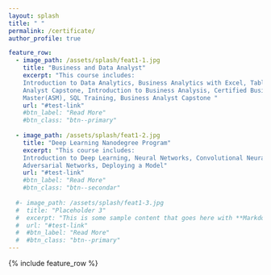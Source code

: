 ```yaml
---
layout: splash
title: " "
permalink: /certificate/
author_profile: true

feature_row:
  - image_path: /assets/splash/feat1-1.jpg
    title: "Business and Data Analyst"
    excerpt: "This course includes:
    Introduction to Data Analytics, Business Analytics with Excel, Tableau Training, Power bi, Data Science with R Programing, Data 
    Analyst Capstone, Introduction to Business Analysis, Certified Business Analysis Professional (CBAP) Certification, Agile Scrum 
    Master(ASM), SQL Training, Business Analyst Capstone "
    url: "#test-link"
    #btn_label: "Read More"
    #btn_class: "btn--primary"
    
  - image_path: /assets/splash/feat1-2.jpg
    title: "Deep Learning Nanodegree Program"
    excerpt: "This course includes:
    Introduction to Deep Learning, Neural Networks, Convolutional Neural Networks, Recurrent Neural Networks, Generative 
    Adversarial Networks, Deploying a Model"
    url: "#test-link"
    #btn_label: "Read More"
    #btn_class: "btn--secondar"
    
  #- image_path: /assets/splash/feat1-3.jpg
  #  title: "Placeholder 3"
  #  excerpt: "This is some sample content that goes here with **Markdown** formatting."
  #  url: "#test-link"
  #  #btn_label: "Read More"
  #  #btn_class: "btn--primary"
---
```


{% include feature_row %}
